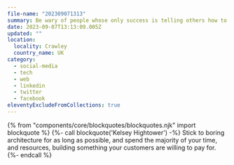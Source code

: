 ```yaml
---
file-name: "202309071313"
summary: Be wary of people whose only success is telling others how to succeed.
date: 2023-09-07T13:13:09.005Z
updated: ""
location:
  locality: Crawley
  country_name: UK
category:
  - social-media
  - tech
  - web
  - linkedin
  - twitter
  - facebook
eleventyExcludeFromCollections: true
---
```


{% from "components/core/blockquotes/blockquotes.njk" import blockquote %}
{%- call blockquote('Kelsey Hightower') -%}
  Stick to boring architecture for as long as possible, and spend the majority of your time, and resources, building something your customers are willing to pay for.
{%- endcall %}
